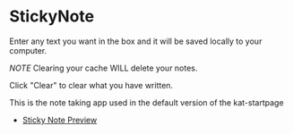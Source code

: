 StickyNote
==========

Enter any text you want in the box and it will be saved locally to your computer.

*NOTE* Clearing your cache WILL delete your notes.

Click "Clear" to clear what you have written.

This is the note taking app used in the default version of the kat-startpage

- [Sticky Note Preview](http://bokagha.github.io/Startpages/sticky-note/stickynote.html)
